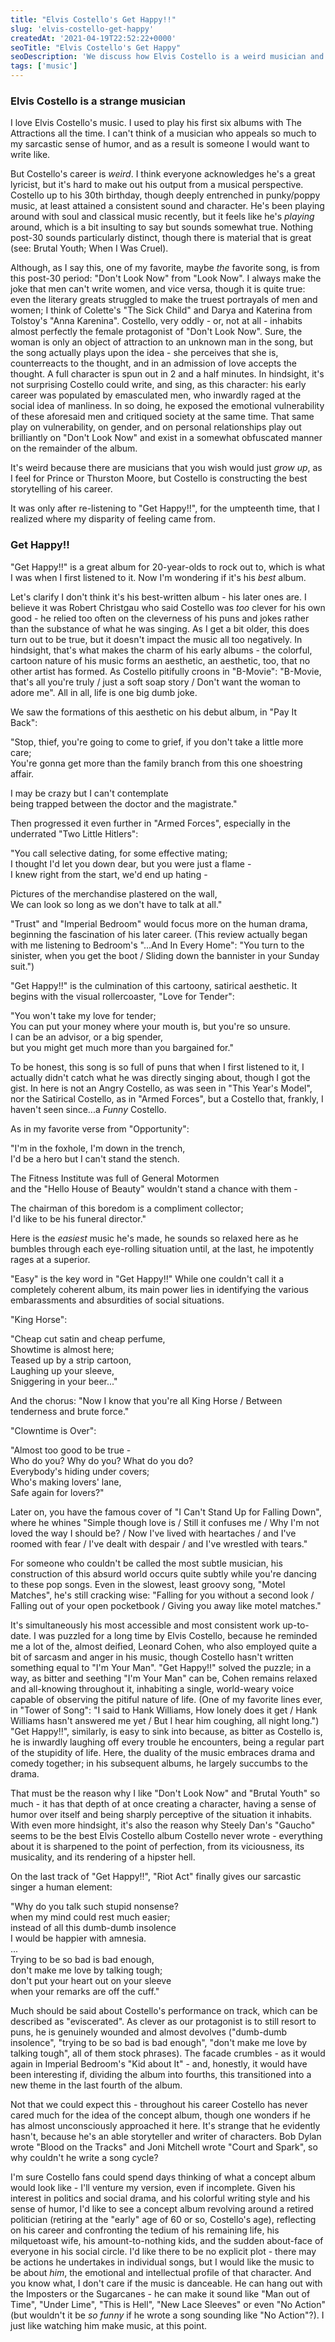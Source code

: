 ```yaml
---
title: "Elvis Costello's Get Happy!!"
slug: 'elvis-costello-get-happy'
createdAt: '2021-04-19T22:52:22+0000'
seoTitle: "Elvis Costello's Get Happy"
seoDescription: 'We discuss how Elvis Costello is a weird musician and his album with The Attractions, Get Happy!!'
tags: ['music']
---
```


### Elvis Costello is a strange musician

I love Elvis Costello's music. I used to play his first six albums with The Attractions all the time. I can't think of a musician who appeals so much to my sarcastic sense of humor, and as a result is someone I would want to write like.

But Costello's career is _weird_. I think everyone acknowledges he's a great lyricist, but it's hard to make out his output from a musical perspective. Costello up to his 30th birthday, though deeply entrenched in punky/poppy music, at least attained a consistent sound and character. He's been playing around with soul and classical music recently, but it feels like he's _playing_ around, which is a bit insulting to say but sounds somewhat true. Nothing post-30 sounds particularly distinct, though there is material that is great (see: Brutal Youth; When I Was Cruel).

Although, as I say this, one of my favorite, maybe _the_ favorite song, is from this post-30 period: "Don't Look Now" from "Look Now". I always make the joke that men can't write women, and vice versa, though it is quite true: even the literary greats struggled to make the truest portrayals of men and women; I think of Colette's "The Sick Child" and Darya and Katerina from Tolstoy's "Anna Karenina". Costello, very oddly - or, not at all - inhabits almost perfectly the female protagonist of "Don't Look Now". Sure, the woman is only an object of attraction to an unknown man in the song, but the song actually plays upon the idea - she perceives that she is, counterreacts to the thought, and in an admission of love accepts the thought. A full character is spun out in 2 and a half minutes. In hindsight, it's not surprising Costello could write, and sing, as this character: his early career was populated by emasculated men, who inwardly raged at the social idea of manliness. In so doing, he exposed the emotional vulnerability of these aforesaid men and critiqued society at the same time. That same play on vulnerability, on gender, and on personal relationships play out brilliantly on "Don't Look Now" and exist in a somewhat obfuscated manner on the remainder of the album.

It's weird because there are musicians that you wish would just _grow up_, as I feel for Prince or Thurston Moore, but Costello is constructing the best storytelling of his career.

It was only after re-listening to "Get Happy!!", for the umpteenth time, that I realized where my disparity of feeling came from.

### Get Happy!!

"Get Happy!!" is a great album for 20-year-olds to rock out to, which is what I was when I first listened to it. Now I'm wondering if it's his _best_ album.

Let's clarify I don't think it's his best-written album - his later ones are. I believe it was Robert Christgau who said Costello was _too_ clever for his own good - he relied too often on the cleverness of his puns and jokes rather than the substance of what he was singing. As I get a bit older, this does turn out to be true, but it doesn't impact the music all too negatively. In hindsight, that's what makes the charm of his early albums - the colorful, cartoon nature of his music forms an aesthetic, an aesthetic, too, that no other artist has formed. As Costello pitifully croons in "B-Movie": "B-Movie, that's all you're truly / just a soft soap story / Don't want the woman to adore me". All in all, life is one big dumb joke.

We saw the formations of this aesthetic on his debut album, in "Pay It Back":

"Stop, thief, you're going to come to grief, if you don't take a little more care;<br/>
You're gonna get more than the family branch from this one shoestring affair.<br/>

I may be crazy but I can't contemplate<br/>
being trapped between the doctor and the magistrate."

Then progressed it even further in "Armed Forces", especially in the underrated "Two Little Hitlers":

"You call selective dating, for some effective mating;<br/>
I thought I'd let you down dear, but you were just a flame -<br/>
I knew right from the start, we'd end up hating -<br/>

Pictures of the merchandise plastered on the wall,<br/>
We can look so long as we don't have to talk at all."

"Trust" and "Imperial Bedroom" would focus more on the human drama, beginning the fascination of his later career. (This review actually began with me listening to Bedroom's "...And In Every Home": "You turn to the sinister, when you get the boot / Sliding down the bannister in your Sunday suit.")

"Get Happy!!" is the culmination of this cartoony, satirical aesthetic. It begins with the visual rollercoaster, "Love for Tender":

"You won't take my love for tender;<br/>
You can put your money where your mouth is, but you're so unsure.<br/>
I can be an advisor, or a big spender,<br/>
but you might get much more than you bargained for."

To be honest, this song is so full of puns that when I first listened to it, I actually didn't catch what he was directly singing about, though I got the gist. In here is not an Angry Costello, as was seen in "This Year's Model", nor the Satirical Costello, as in "Armed Forces", but a Costello that, frankly, I haven't seen since...a _Funny_ Costello.

As in my favorite verse from "Opportunity":

"I'm in the foxhole, I'm down in the trench,<br/>
I'd be a hero but I can't stand the stench.<br/>

The Fitness Institute was full of General Motormen<br/>
and the "Hello House of Beauty" wouldn't stand a chance with them -<br/>

The chairman of this boredom is a compliment collector;<br/>
I'd like to be his funeral director."

Here is the _easiest_ music he's made, he sounds so relaxed here as he bumbles through each eye-rolling situation until, at the last, he impotently rages at a superior.

"Easy" is the key word in "Get Happy!!" While one couldn't call it a completely coherent album, its main power lies in identifying the various embarassments and absurdities of social situations.

"King Horse":

"Cheap cut satin and cheap perfume,<br/>
Showtime is almost here;<br/>
Teased up by a strip cartoon,<br/>
Laughing up your sleeve,<br/>
Sniggering in your beer..."

And the chorus: "Now I know that you're all King Horse / Between tenderness and brute force."

"Clowntime is Over":

"Almost too good to be true -<br/>
Who do you? Why do you? What do you do?<br/>
Everybody's hiding under covers;<br/>
Who's making lovers' lane,<br/>
Safe again for lovers?"

Later on, you have the famous cover of "I Can't Stand Up for Falling Down", where he whines "Simple though love is / Still it confuses me / Why I'm not loved the way I should be? / Now I've lived with heartaches / and I've roomed with fear / I've dealt with despair / and I've wrestled with tears."

For someone who couldn't be called the most subtle musician, his construction of this absurd world occurs quite subtly while you're dancing to these pop songs. Even in the slowest, least groovy song, "Motel Matches", he's still cracking wise: "Falling for you without a second look / Falling out of your open pocketbook / Giving you away like motel matches."

It's simultaneously his most accessible and most consistent work up-to-date. I was puzzled for a long time by Elvis Costello, because he reminded me a lot of the, almost deified, Leonard Cohen, who also employed quite a bit of sarcasm and anger in his music, though Costello hasn't written something equal to "I'm Your Man". "Get Happy!!" solved the puzzle; in a way, as bitter and seething "I'm Your Man" can be, Cohen remains relaxed and all-knowing throughout it, inhabiting a single, world-weary voice capable of observing the pitiful nature of life. (One of my favorite lines ever, in "Tower of Song": "I said to Hank Williams, How lonely does it get / Hank Williams hasn't answered me yet / But I hear him coughing, all night long.") "Get Happy!!", similarly, is easy to sink into because, as bitter as Costello is, he is inwardly laughing off every trouble he encounters, being a regular part of the stupidity of life. Here, the duality of the music embraces drama and comedy together; in his subsequent albums, he largely succumbs to the drama.

That must be the reason why I like "Don't Look Now" and "Brutal Youth" so much - it has that depth of at once creating a character, having a sense of humor over itself and being sharply perceptive of the situation it inhabits. With even more hindsight, it's also the reason why Steely Dan's "Gaucho" seems to be the best Elvis Costello album Costello never wrote - everything about it is sharpened to the point of perfection, from its viciousness, its musicality, and its rendering of a hipster hell.

On the last track of "Get Happy!!", "Riot Act" finally gives our sarcastic singer a human element:

"Why do you talk such stupid nonsense?<br/>
when my mind could rest much easier;<br/>
instead of all this dumb-dumb insolence<br/>
I would be happier with amnesia.<br/>
...<br/>
Trying to be so bad is bad enough,<br/>
don't make me love by talking tough;<br/>
don't put your heart out on your sleeve<br/>
when your remarks are off the cuff."

Much should be said about Costello's performance on track, which can be described as "eviscerated". As clever as our protagonist is to still resort to puns, he is genuinely wounded and almost devolves ("dumb-dumb insolence", "trying to be so bad is bad enough", "don't make me love by talking tough", all of them stock phrases). The facade crumbles - as it would again in Imperial Bedroom's "Kid about It" - and, honestly, it would have been interesting if, dividing the album into fourths, this transitioned into a new theme in the last fourth of the album.

Not that we could expect this - throughout his career Costello has never cared much for the idea of the concept album, though one wonders if he has almost unconsciously approached it here. It's strange that he evidently hasn't, because he's an able storyteller and writer of characters. Bob Dylan wrote "Blood on the Tracks" and Joni Mitchell wrote "Court and Spark", so why couldn't he write a song cycle?

I'm sure Costello fans could spend days thinking of what a concept album would look like - I'll venture my version, even if incomplete. Given his interest in politics and social drama, and his colorful writing style and his sense of humor, I'd like to see a concept album revolving around a retired politician (retiring at the "early" age of 60 or so, Costello's age), reflecting on his career and confronting the tedium of his remaining life, his milquetoast wife, his amount-to-nothing kids, and the sudden about-face of everyone in his social circle. I'd like there to be no explicit plot - there may be actions he undertakes in individual songs, but I would like the music to be about _him_, the emotional and intellectual profile of that character. And you know what, I don't care if the music is danceable. He can hang out with the Imposters or the Sugarcanes - he can make it sound like "Man out of Time", "Under Lime", "This is Hell", "New Lace Sleeves" or even "No Action" (but wouldn't it be _so funny_ if he wrote a song sounding like "No Action"?). I just like watching him make music, at this point.
